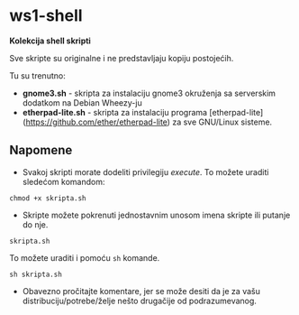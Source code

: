 # ws1-shell

**Kolekcija shell skripti**

Sve skripte su originalne i ne predstavljaju kopiju postojećih.

Tu su trenutno:
* **gnome3.sh** - skripta za instalaciju gnome3 okruženja sa serverskim dodatkom na Debian Wheezy-ju
* **etherpad-lite.sh** - skripta za instalaciju programa [etherpad-lite] (https://github.com/ether/etherpad-lite) za sve GNU/Linux sisteme.

## Napomene

* Svakoj skripti morate dodeliti privilegiju *execute*. To možete uraditi sledećom komandom: 

```shell
chmod +x skripta.sh
```
* Skripte možete pokrenuti jednostavnim unosom imena skripte ili putanje do nje.

```shell
skripta.sh
```
To možete uraditi i pomoću `sh` komande. 
```shell
sh skripta.sh
```
* Obavezno pročitajte komentare, jer se može desiti da je za vašu distribuciju/potrebe/želje nešto drugačije od podrazumevanog.
